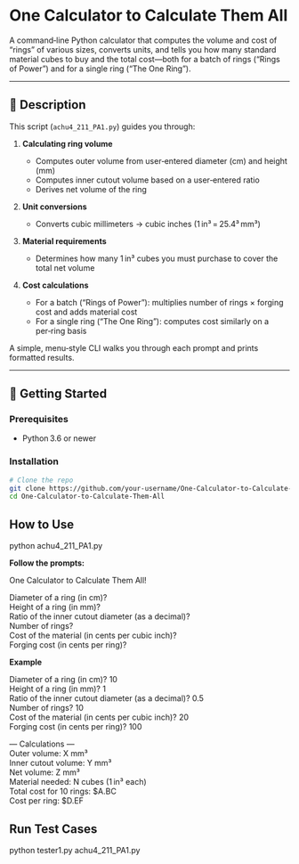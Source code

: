 # One Calculator to Calculate Them All

A command‑line Python calculator that computes the volume and cost of “rings” of various sizes, converts units, and tells you how many standard material cubes to buy and the total cost—both for a batch of rings (“Rings of Power”) and for a single ring (“The One Ring”).

---

## 📖 Description

This script (`achu4_211_PA1.py`) guides you through:

1. **Calculating ring volume**  
   - Computes outer volume from user‑entered diameter (cm) and height (mm)
   - Computes inner cutout volume based on a user‑entered ratio
   - Derives net volume of the ring

2. **Unit conversions**  
   - Converts cubic millimeters → cubic inches (1 in³ = 25.4³ mm³)

3. **Material requirements**  
   - Determines how many 1 in³ cubes you must purchase to cover the total net volume

4. **Cost calculations**  
   - For a batch (“Rings of Power”): multiplies number of rings × forging cost and adds material cost
   - For a single ring (“The One Ring”): computes cost similarly on a per‑ring basis

A simple, menu‑style CLI walks you through each prompt and prints formatted results.

---

## 🚀 Getting Started

### Prerequisites

- Python 3.6 or newer

### Installation

```bash
# Clone the repo
git clone https://github.com/your-username/One-Calculator-to-Calculate-Them-All.git
cd One-Calculator-to-Calculate-Them-All
```

## How to Use

python achu4_211_PA1.py

**Follow the prompts:**

One Calculator to Calculate Them All!

Diameter of a ring (in cm)?      
Height of a ring (in mm)?        
Ratio of the inner cutout diameter (as a decimal)?  
Number of rings?                 
Cost of the material (in cents per cubic inch)?  
Forging cost (in cents per ring)?

**Example**

Diameter of a ring (in cm)? 10 <br>
Height of a ring (in mm)? 1 <br>
Ratio of the inner cutout diameter (as a decimal)? 0.5 <br>
Number of rings? 10 <br>
Cost of the material (in cents per cubic inch)? 20 <br>
Forging cost (in cents per ring)? 100 <br>

— Calculations — <br>
Outer volume: X mm³ <br>
Inner cutout volume: Y mm³ <br>
Net volume: Z mm³ <br>
Material needed: N cubes (1 in³ each) <br>
Total cost for 10 rings: $A.BC <br>
Cost per ring: $D.EF <br>

## Run Test Cases

python tester1.py achu4_211_PA1.py


